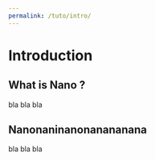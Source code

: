 ```yaml
---
permalink: /tuto/intro/
---
```


# Introduction

## What is Nano ?

bla bla bla

## Nanonaninanonanananana

bla bla bla